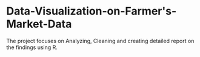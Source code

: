 # Data-Visualization-on-Farmer's-Market-Data
The project focuses on Analyzing, Cleaning and creating detailed report on the findings using R.
